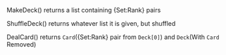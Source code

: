 MakeDeck() returns a list containing {Set:Rank} pairs

ShuffleDeck() returns whatever list it is given, but shuffled

DealCard() returns `Card`({Set:Rank} pair from `Deck[0]`) and `Deck`(With `Card` Removed)